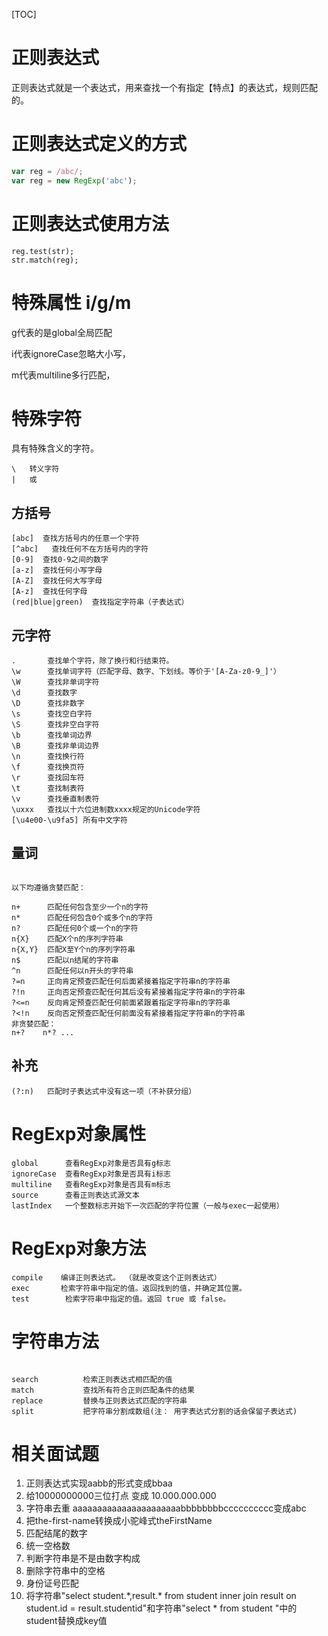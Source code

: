 

[TOC]


# 正则表达式

正则表达式就是一个表达式，用来查找一个有指定【特点】的表达式，规则匹配的。

# 正则表达式定义的方式
```js
var reg = /abc/;
var reg = new RegExp('abc');
```

#  正则表达式使用方法
```php+HTML
reg.test(str);
str.match(reg);
```

# 特殊属性  i/g/m

g代表的是global全局匹配

i代表ignoreCase忽略大小写，

m代表multiline多行匹配，

# 特殊字符

具有特殊含义的字符。
```
\   转义字符
|   或

```

## 方括号  
```
[abc]  查找方括号内的任意一个字符
[^abc]   查找任何不在方括号内的字符
[0-9]  查找0-9之间的数字
[a-z]  查找任何小写字母
[A-Z]  查找任何大写字母
[A-z]  查找任何字母
(red|blue|green)  查找指定字符串（子表达式）

```

## 元字符
```
.       查找单个字符，除了换行和行结束符。
\w      查找单词字符（匹配字母、数字、下划线。等价于'[A-Za-z0-9_]'）
\W      查找非单词字符
\d      查找数字
\D      查找非数字
\s      查找空白字符 
\S      查找非空白字符
\b      查找单词边界
\B      查找非单词边界
\n      查找换行符
\f      查找换页符
\r      查找回车符
\t      查找制表符
\v      查找垂直制表符
\uxxx   查找以十六位进制数xxxx规定的Unicode字符
[\u4e00-\u9fa5] 所有中文字符

```

## 量词

```

以下均遵循贪婪匹配：

n+      匹配任何包含至少一个n的字符
n*      匹配任何包含0个或多个n的字符
n?      匹配任何0个或一个n的字符
n{X}    匹配X个n的序列字符串
n{X,Y}  匹配X至Y个n的序列字符串
n$      匹配以n结尾的字符串
^n      匹配任何以n开头的字符串
?=n     正向肯定预查匹配任何后面紧接着指定字符串n的字符串
?!n     正向否定预查匹配任何其后没有紧接着指定字符串n的字符串
?<=n    反向肯定预查匹配任何前面紧跟着指定字符串n的字符串
?<!n    反向否定预查匹配任何前面没有紧接着指定字符串n的字符串
非贪婪匹配：
n+?    n*? ...

```
## 补充
```
(?:n)   匹配时子表达式中没有这一项（不补获分组）
```

# RegExp对象属性
```
global      查看RegExp对象是否具有g标志
ignoreCase  查看RegExp对象是否具有i标志
multiline   查看RegExp对象是否具有m标志
source      查看正则表达式源文本
lastIndex   一个整数标志开始下一次匹配的字符位置（一般与exec一起使用）

```

# RegExp对象方法

```
compile    编译正则表达式。	（就是改变这个正则表达式）
exec       检索字符串中指定的值。返回找到的值，并确定其位置。	
test        检索字符串中指定的值。返回 true 或 false。	

```

# 字符串方法

```

search          检索正则表达式相匹配的值
match           查找所有符合正则匹配条件的结果
replace         替换与正则表达式匹配的字符串
split           把字符串分割成数组(注： 用字表达式分割的话会保留子表达式)

```





# 相关面试题
 1.  正则表达式实现aabb的形式变成bbaa
 2.  给10000000000三位打点 变成 10.000.000.000
 3.  字符串去重 aaaaaaaaaaaaaaaaaaaaaabbbbbbbbcccccccccc变成abc
 4.  把the-first-name转换成小驼峰式theFirstName
 5.  匹配结尾的数字
 6.  统一空格数
 7.  判断字符串是不是由数字构成
 8.  删除字符串中的空格
 9.  身份证号匹配
10.  将字符串"select student.\*,result.* from student inner join result on student.id = result.studentid"和字符串"select * from student "中的student替换成key值   